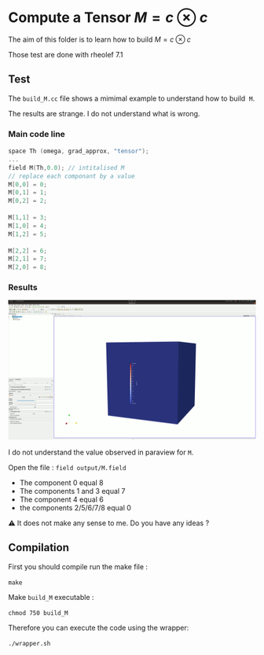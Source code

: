 # Compute a Tensor $M=c \otimes c$

The aim of this folder is to learn how to build $M=c \otimes c$

Those test are done with rheolef 7.1

## Test
The `build_M.cc` file shows a mimimal example to understand how to build  `M`.

The results are strange. I do not understand what is wrong.

### Main code line

```c++
space Th (omega, grad_approx, "tensor");
...
field M(Th,0.0); // intitalised M
// replace each componant by a value
M[0,0] = 0; 
M[0,1] = 1; 
M[0,2] = 2; 

M[1,1] = 3; 
M[1,0] = 4; 
M[1,2] = 5; 

M[2,2] = 6; 
M[2,1] = 7; 
M[2,0] = 8; 
```

### Results

![Alt Text](M_para.gif)

I do not understand the value observed in paraview for `M`.

Open the file : `field output/M.field`

- The component 0 equal 8
- The components 1 and 3 equal 7
- The component 4 equal 6
- the components 2/5/6/7/8 equal 0

:warning: It does not make any sense to me. Do you have any ideas ?

## Compilation
First you should compile run the make file :

`make`

Make `build_M` executable :

`chmod 750 build_M`

Therefore you can execute the code using the wrapper:

`./wrapper.sh`
